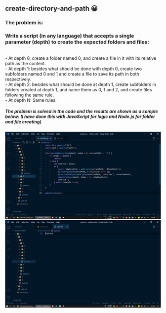 ## create-directory-and-path :grinning:

### The problem is:

### Write a script (in any language) that accepts a single parameter (depth) to create the expected folders and files:

<br/> 
- At depth 0, create a folder named 0, and create a file in it with its relative path as the content.
<br/>
- At depth 1: besides what should be done with depth 0, create two subfolders named 0 and 1 and create a file to save its path in both respectively.
<br/>
- At depth 2: besides what should be done at depth 1, create subfolders in folders created at depth 1, and name them as 0, 1 and 2, and create files following the same rule. 
<br/>
- At depth N: Same rules.

##### The problem is solved in the code and the results are shown as a sample below: (I have done this with JavaScript for logic and Node.js for folder and file creating)

![](screenshots/ss-code.png)
![](screenshots/ss-path.png)
